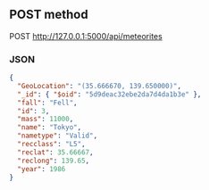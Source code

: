 ## POST method
POST http://127.0.0.1:5000/api/meteorites

###  JSON 
```json
{
  "GeoLocation": "(35.666670, 139.650000)",
  "_id": { "$oid": "5d9deac32ebe2da7d4da1b3e" },
  "fall": "Fell",
  "id": 3,
  "mass": 11000,
  "name": "Tokyo",
  "nametype": "Valid",
  "recclass": "L5",
  "reclat": 35.66667,
  "reclong": 139.65,
  "year": 1986
}

